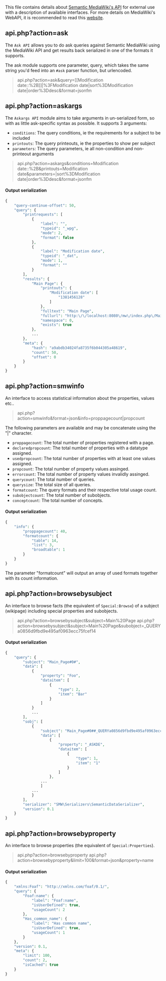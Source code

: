 This file contains details about [Semantic MediaWiki's API][smwapi] for external use with a description
of available interfaces. For more details on MediaWiki's WebAPI, it is recommended to read this [website][mwapi].

## api.php?action=ask
The `Ask API` allows you to do ask queries against Semantic MediaWiki using the MediaWiki API and get results back serialized in one of the formats it supports.

The ask module supports one parameter, query, which takes the same string you'd feed into an `#ask` parser function, but urlencoded.

> api.php?action=ask&query=[[Modification date::%2B]]|%3FModification date|sort%3DModification date|order%3Ddesc&format=jsonfm

## api.php?action=askargs
The `Askargs API` module aims to take arguments in un-serialized form, so with as little ask-specific syntax as possible. It supports 3 arguments:

* `conditions`: The query conditions, ie the requirements for a subject to be included
* `printouts`: The query printeouts, ie the properties to show per subject
* `parameters`: The query parameters, ie all non-condition and non-printeout arguments

> api.php?action=askargs&conditions=Modification date::%2B&printouts=Modification date&parameters=|sort%3DModification date|order%3Ddesc&format=jsonfm

#### Output serialization
```php
{
	"query-continue-offset": 50,
	"query": {
		"printrequests": [
			{
				"label": "",
				"typeid": "_wpg",
				"mode": 2,
				"format": false
			},
			{
				"label": "Modification date",
				"typeid": "_dat",
				"mode": 1,
				"format": ""
			}
		],
		"results": {
			"Main Page": {
				"printouts": {
					"Modification date": [
						"1381456128"
					]
				},
				"fulltext": "Main Page",
				"fullurl": "http:\/\/localhost:8080\/mw\/index.php\/Main_Page",
				"namespace": 0,
				"exists": true
			},
			...
		},
		"meta": {
			"hash": "a9abdb34024fa8735f6b044305a48619",
			"count": 50,
			"offset": 0
		}
	}
}
```

## api.php?action=smwinfo
An interface to access statistical information about the properties, values etc..

> api.php?action=smwinfo&format=json&info=proppagecount|propcount

The following parameters are available and may be concatenate using the "|" character.
* `proppagecount`: The total number of properties registered with a page.
* `declaredpropcount`: The total number of properties with a datatype assigned.
* `usedpropcount`: The total number of properties with at least one values assigned.
* `propcount`: The total number of property values assinged.
* `errorcount`: The total number of property values invalidly assinged.
* `querycount`: The total number of queries.
* `querysize`: The total size of all queries.
* `formatcount`: The query formats and their respective total usage count.
* `subobjectcount`: The total number of subobjects.
* `conceptcount`: The total number of concepts.

#### Output serialization

```php
{
	"info": {
		"proppagecount": 40,
		"formatcount": {
			"table": 14,
			"list": 3,
			"broadtable": 1
		}
	}
}
```
The parameter "formatcount" will output an array of used formats together with its count information.

## api.php?action=browsebysubject
An interface to browse facts (the equivalent of `Special:Browse`) of a subject (wikipage) including special properties and subobjects.

> api.php?action=browsebysubject&subject=Main%20Page
> api.php?action=browsebysubject&subject=Main%20Page&subobject=_QUERYa0856d9fbd9e495af0963ecc75fcef14

#### Output serialization
```php
{
	"query": {
		"subject": "Main_Page#0#",
		"data": [
			{
				"property": "Foo",
				"dataitem": [
					{
						"type": 2,
						"item": "Bar"
					}
				]
			}
			...
		],
		"sobj": [
			{
				"subject": "Main_Page#0##_QUERYa0856d9fbd9e495af0963ecc75fcef14",
				"data": [
					{
						"property": "_ASKDE",
						"dataitem": [
							{
								"type": 1,
								"item": "1"
							}
						]
					},
				...
				]
			...
			}
		],
		"serializer": "SMW\Serializers\SemanticDataSerializer",
		"version": 0.1
	}
}
```

## api.php?action=browsebyproperty
An interface to browse properties (the equivalent of `Special:Properties`).

> api.php?action=browsebyproperty
> api.php?action=browsebyproperty&limit=100&format=json&property=name

#### Output serialization

```php
{
    "xmlns:Foaf": "http://xmlns.com/foaf/0.1/",
    "query": {
        "Foaf:name": {
            "label": "Foaf:name",
            "isUserDefined": true,
            "usageCount": 2
        },
        "Has_common_name": {
            "label": "Has common name",
            "isUserDefined": true,
            "usageCount": 1
        }
    },
    "version": 0.1,
    "meta": {
        "limit": 100,
        "count": 2,
        "isCached": true
    }
}
```

[mwapi]: https://www.mediawiki.org/wiki/API:Main_page "API:Main_page"
[smwapi]: https://www.semantic-mediawiki.org/wiki/Help:API "Help:API"
